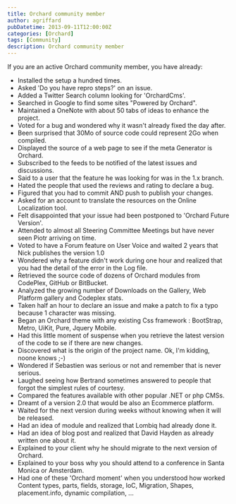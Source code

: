 ```yaml
---
title: Orchard community member
author: agriffard
pubDatetime: 2013-09-11T12:00:00Z
categories: [Orchard]
tags: [Community]
description: Orchard community member
---
```


If you are an active Orchard community member, you have already:

- Installed the setup a hundred times.
- Asked 'Do you have repro steps?' on an issue.
- Added a Twitter Search column looking for 'OrchardCms'.
- Searched in Google to find some sites "Powered by Orchard".
- Maintained a OneNote with about 50 tabs of ideas to enhance the project.
- Voted for a bug and wondered why it wasn't already fixed the day after.
- Been surprised that 30Mo of source code could represent 2Go when compiled.
- Displayed the source of a web page to see if the meta Generator is Orchard.
- Subscribed to the feeds to be notified of the latest issues and discussions.
- Said to a user that the feature he was looking for was in the 1.x branch.
- Hated the people that used the reviews and rating to declare a bug.
- Figured that you had to commit AND push to publish your changes.
- Asked for an account to translate the resources on the Online Localization tool.
- Felt disappointed that your issue had been postponed to 'Orchard Future Version'.
- Attended to almost all Steering Committee Meetings but have never seen Piotr arriving on time.
- Voted to have a Forum feature on User Voice and waited 2 years that Nick publishes the version 1.0
- Wondered why a feature didn't work during one hour and realized that you had the detail of the error in the Log file.
- Retrieved the source code of dozens of Orchard modules from CodePlex, GitHub or BitBucket.
- Analyzed the growing number of Downloads on the Gallery, Web Platform gallery and Codeplex stats.
- Taken half an hour to declare an issue and make a patch to fix a typo because 1 character was missing.
- Began an Orchard theme with any existing Css framework : BootStrap, Metro, UiKit, Pure, Jquery Mobile.
- Had this little moment of suspense when you retrieve the latest version of the code to se if there are new changes.
- Discovered what is the origin of the project name. Ok, I'm kidding, noone knows ;-)
- Wondered if Sebastien was serious or not and remember that is never serious.
- Laughed seeing how Bertrand sometimes answered to people that forgot the simplest rules of courtesy.
- Compared the features available with other popular .NET or php CMSs.
- Dreamt of a version 2.0 that would be also an Ecommerce platform.
- Waited for the next version during weeks without knowing when it will be released.
- Had an idea of module and realized that Lombiq had already done it.
- Had an idea of blog post and realized that David Hayden as already written one about it.
- Explained to your client why he should migrate to the next version of Orchard.
- Explained to your boss why you should attend to a conference in Santa Monica or Amsterdam.
- Had one of these 'Orchard moment' when you understood how worked Content types, parts, fields, storage, IoC, Migration, Shapes, placement.info, dynamic compilation, ...
